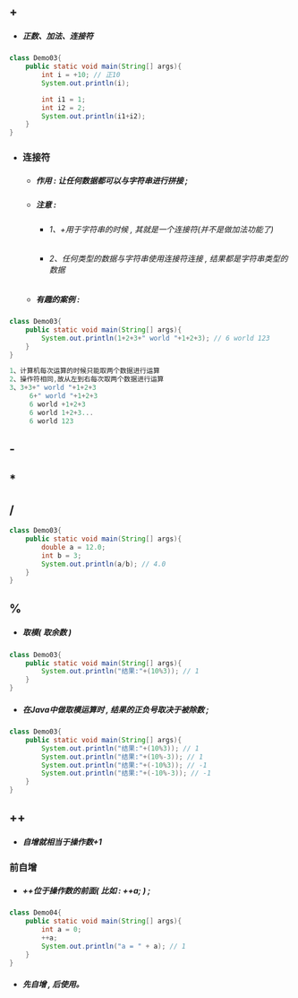 ## +

* ##### 正数、加法、连接符

```java
class Demo03{
    public static void main(String[] args){
        int i = +10; // 正10
        System.out.println(i);

        int i1 = 1;
        int i2 = 2;
        System.out.println(i1+i2);
    }
}
```

* ### 连接符

  * ##### 作用 : 让任何数据都可以与字符串进行拼接 ;
  * ##### 注意 :

    * ###### 1、+用于字符串的时候 , 其就是一个连接符\(并不是做加法功能了\)
    * ###### 2、任何类型的数据与字符串使用连接符连接 , 结果都是字符串类型的数据
  * ##### 有趣的案例 :

```java
class Demo03{
    public static void main(String[] args){
        System.out.println(1+2+3+" world "+1+2+3); // 6 world 123
    }
}

1、计算机每次运算的时候只能取两个数据进行运算
2、操作符相同,故从左到右每次取两个数据进行运算
3、3+3+" world "+1+2+3
     6+" world "+1+2+3
     6 world +1+2+3
     6 world 1+2+3...
     6 world 123
```

## -

## \*

## /

```java
class Demo03{
    public static void main(String[] args){
        double a = 12.0;
        int b = 3;
        System.out.println(a/b); // 4.0
    }
}
```

## %

* ##### 取模\( 取余数 \)

```java
class Demo03{
    public static void main(String[] args){
        System.out.println("结果:"+(10%3)); // 1
    }
}
```

* ##### 在Java中做取模运算时 , 结果的正负号取决于被除数 ;

```java
class Demo03{
    public static void main(String[] args){
        System.out.println("结果:"+(10%3)); // 1
        System.out.println("结果:"+(10%-3)); // 1
        System.out.println("结果:"+(-10%3)); // -1
        System.out.println("结果:"+(-10%-3)); // -1
    }
}
```

## ++

* ##### 自增就相当于操作数+1

### 前自增

* ##### ++位于操作数的前面\( 比如 : ++a; \) ; 

```java
class Demo04{
	public static void main(String[] args){
		int a = 0;
		++a;
		System.out.println("a = " + a); // 1
	}
}
```

* ##### 先自增 , 后使用。

```java

```



